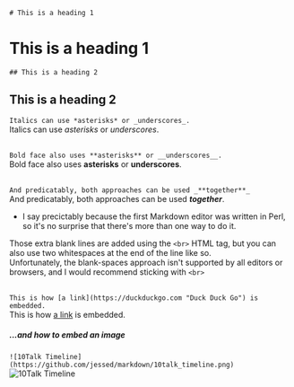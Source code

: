 `# This is a heading 1`  
# This is a heading 1

`## This is a heading 2`  
## This is a heading 2


`Italics can use *asterisks* or _underscores_.`  
Italics can use *asterisks* or _underscores_.<br><br>


`Bold face also uses **asterisks** or __underscores__.`  
Bold face also uses **asterisks** or __underscores__.<br><br>


`And predicatably, both approaches can be used _**together**_`  
And predicatably, both approaches can be used _**together**_.
- I say precictably because the first Markdown editor was written in Perl, so it's no surprise that there's more than one way to do it.


Those extra blank lines are added using the `<br>` HTML tag, but you can also use two whitespaces at the end of the line like so.    
Unfortunately, the blank-spaces approach isn't supported by all editors or browsers, and I would recommend sticking with `<br>`<br><br>

`This is how [a link](https://duckduckgo.com "Duck Duck Go") is embedded.`  
This is how [a link](https://duckduckgo.com "Duck Duck Go") is embedded.

##### ...and how to embed an image
`![10Talk Timeline](https://github.com/jessed/markdown/10talk_timeline.png)`
![10Talk Timeline](https://github.com/jessed/markdown/10talk_timeline.png)
